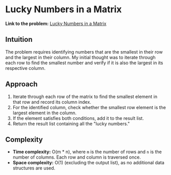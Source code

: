 # Lucky Numbers in a Matrix

**Link to the problem:** [Lucky Numbers in a Matrix](https://leetcode.com/problems/lucky-numbers-in-a-matrix/description/)

## Intuition
The problem requires identifying numbers that are the smallest in their row and the largest in their column. My initial thought was to iterate through each row to find the smallest number and verify if it is also the largest in its respective column.

## Approach
1. Iterate through each row of the matrix to find the smallest element in that row and record its column index.
2. For the identified column, check whether the smallest row element is the largest element in the column.
3. If the element satisfies both conditions, add it to the result list.
4. Return the result list containing all the "lucky numbers."

## Complexity
- **Time complexity:** O(m * n), where `m` is the number of rows and `n` is the number of columns. Each row and column is traversed once.
- **Space complexity:** O(1) (excluding the output list), as no additional data structures are used.
